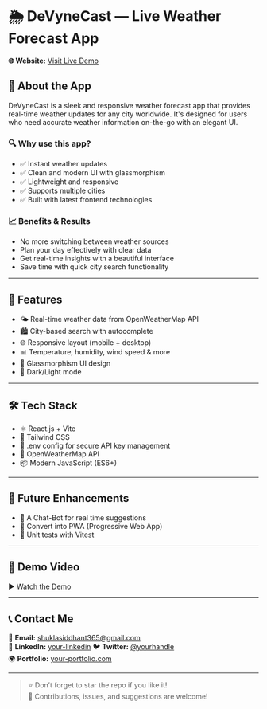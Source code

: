 # 🌦️ DeVyneCast — Live Weather Forecast App

**🌐 Website:** [Visit Live Demo](https://devynecast.netlify.app/)

## 🧭 About the App

DeVyneCast is a sleek and responsive weather forecast app that provides real-time weather updates for any city worldwide. It's designed for users who need accurate weather information on-the-go with an elegant UI.

### 🔍 Why use this app?

- ✅ Instant weather updates
- ✅ Clean and modern UI with glassmorphism
- ✅ Lightweight and responsive
- ✅ Supports multiple cities
- ✅ Built with latest frontend technologies

### 📈 Benefits & Results

- No more switching between weather sources
- Plan your day effectively with clear data
- Get real-time insights with a beautiful interface
- Save time with quick city search functionality

---

## 🚀 Features

- 🌤️ Real-time weather data from OpenWeatherMap API
- 🏙️ City-based search with autocomplete
- 🌐 Responsive layout (mobile + desktop)
- 📊 Temperature, humidity, wind speed & more
- 🎨 Glassmorphism UI design
- 🌙 Dark/Light mode 

---

## 🛠 Tech Stack

- ⚛️ React.js + Vite
- 💨 Tailwind CSS
- 🔐 .env config for secure API key management
- 🔗 OpenWeatherMap API
- 📦 Modern JavaScript (ES6+)

---

## 🧭 Future Enhancements

- 🤖 A Chat-Bot for real time suggestions
- 📱 Convert into PWA (Progressive Web App)
- 🧪 Unit tests with Vitest

---

## 🎥 Demo Video

▶️ [Watch the Demo](https://your-video-link.com)

---

## 📞 Contact Me

📧 **Email:** shuklasiddhant365@gmail.com  
💼 **LinkedIn:** [your-linkedin](https://www.linkedin.com/in/siddhant-shukla108/) 
🐦 **Twitter:** [@yourhandle](https://x.com/siddhant_shuk1a)  
🌍 **Portfolio:** [your-portfolio.com](https://siddhantshukla-portfolio.netlify.app/)

---

> ⭐ Don’t forget to star the repo if you like it!  
> 🤝 Contributions, issues, and suggestions are welcome!
